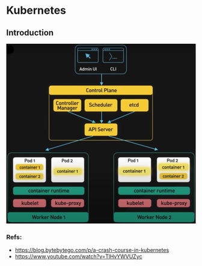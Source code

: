 # Kubernetes

## Introduction

![k8s-arch.png](../images/k8s/k8s-arch.png)

### Refs:
- https://blog.bytebytego.com/p/a-crash-course-in-kubernetes
- https://www.youtube.com/watch?v=TlHvYWVUZyc